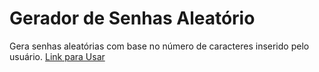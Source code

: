 # Gerador de Senhas Aleatório
Gera senhas aleatórias com base no número de caracteres inserido pelo usuário. <a href="https://brenopinna.github.io/gerador-senhas/">Link para Usar</a>